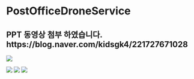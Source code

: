 # PostOfficeDroneService

<h2>PPT 동영상 첨부 하였습니다. https://blog.naver.com/kidsgk4/221727671028</h2>


<img src="https://postfiles.pstatic.net/MjAxOTEyMDVfMzAg/MDAxNTc1NTA4NDE3NDI0.f7sI4iQ8DD1BG9siWnh0T7EJHvttisUaL8oGuneo704g.XoAyn-Bcj9HFEFaYcgg0CuPRLvxVKXmsRczPd-rgUEcg.PNG.kidsgk4/a.png?type=w580"
/>

<img src="https://postfiles.pstatic.net/MjAxOTEyMDVfMjEx/MDAxNTc1NTA4OTk0OTky.EQuke6w4DL6ImM791eoHGBGYxC_48LA2tP2kMoZKSSkg.Ix_zgbfu52er1jqPviXuJHm3oTOeFxICh4bpzgVbZ_0g.PNG.kidsgk4/4.png?type=w580"/>

<img src="https://postfiles.pstatic.net/MjAxOTEyMDVfMzQg/MDAxNTc1NTA5MDA2NjMz.y_f442NK4WqXMttVzsuwg2okQ-_hzZtBlHulUnaON2kg.ZmbQXmmVfvjViMltdUDIoDD7SP8U_3LTSHkxE2VSkpUg.PNG.kidsgk4/5.png?type=w580"/>

<img src="https://postfiles.pstatic.net/MjAxOTEyMDVfMjA3/MDAxNTc1NTA5MDE1MjA4.X2l4P5zzHG4coEhk1eLzDSTApceotxKiQKjTgzaZVEMg.HXRkg14lBKXYoOwYuNTzoyEp14FN4ySRCfgQvk9dJoUg.PNG.kidsgk4/6.png?type=w580"/>

